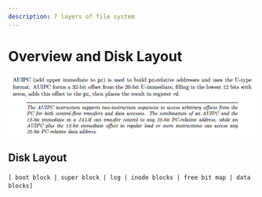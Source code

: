 ```yaml
---
description: 7 layers of file system
---
```


# Overview and Disk Layout

![](../.gitbook/assets/image%20%285%29.png)

## Disk Layout 

`[ boot block | super block | log | inode blocks | free bit map | data blocks]`

